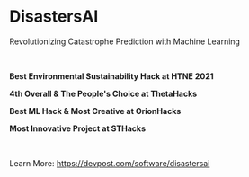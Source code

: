 # DisastersAI

Revolutionizing Catastrophe Prediction with Machine Learning

<br/>
<b>

Best Environmental Sustainability Hack at HTNE 2021

4th Overall & The People's Choice at ThetaHacks

Best ML Hack & Most Creative at OrionHacks

Most Innovative Project at STHacks

</b>
<br/>

Learn More: https://devpost.com/software/disastersai
